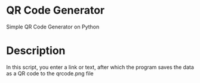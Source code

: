 # QR Code Generator
Simple QR Code Generator on Python

# Description
In this script, you enter a link or text, after which the program saves the data as a QR code to the qrcode.png file
